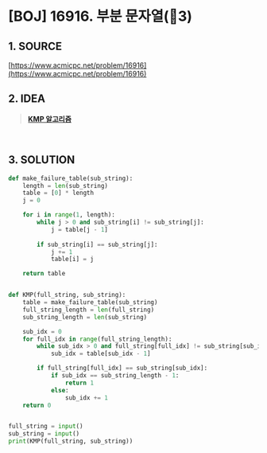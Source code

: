# [BOJ] 16916. 부분 문자열(🥇3)

## 1. SOURCE

[https://www.acmicpc.net/problem/16916](https://www.acmicpc.net/problem/16916)

## 2. IDEA

> [**KMP 알고리즘**](https://github.com/yijinKim/ps-cs-project-study/blob/main/Problem%20Solving/06%EC%A3%BC%EC%B0%A8/%5B%EB%AC%B8%EC%9E%90%EC%97%B4%5D%20KMP%20%EC%95%8C%EA%B3%A0%EB%A6%AC%EC%A6%98.md)

<BR>

## 3. SOLUTION

```python
def make_failure_table(sub_string):
    length = len(sub_string)
    table = [0] * length
    j = 0

    for i in range(1, length):
        while j > 0 and sub_string[i] != sub_string[j]:
            j = table[j - 1]
            
        if sub_string[i] == sub_string[j]:
            j += 1
            table[i] = j

    return table


def KMP(full_string, sub_string):
    table = make_failure_table(sub_string)
    full_string_length = len(full_string)
    sub_string_length = len(sub_string)

    sub_idx = 0
    for full_idx in range(full_string_length):
        while sub_idx > 0 and full_string[full_idx] != sub_string[sub_idx]:
            sub_idx = table[sub_idx - 1]

        if full_string[full_idx] == sub_string[sub_idx]:
            if sub_idx == sub_string_length - 1:
                return 1
            else:
                sub_idx += 1
    return 0


full_string = input()
sub_string = input()
print(KMP(full_string, sub_string))
```

